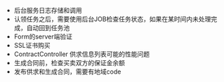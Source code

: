 * 后台服务日志存储和调用
* 认领任务之后，需要使用后台JOB检查任务状态，如果在某时间内未处理完成，自动回到任务池
* Form的server端验证
* SSL证书购买
* ContractController 供求信息列表可能的性能问题
* 生成合同前，检查买卖双方的保证金余额
* 发布供求和生成合同，需要有地域code
